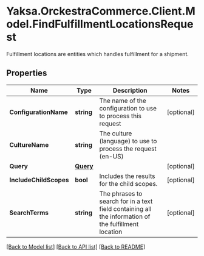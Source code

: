 # Yaksa.OrckestraCommerce.Client.Model.FindFulfillmentLocationsRequest
Fulfillment locations are entities which handles fulfillment for a shipment.

## Properties

Name | Type | Description | Notes
------------ | ------------- | ------------- | -------------
**ConfigurationName** | **string** | The name of the configuration to use to process this request | [optional] 
**CultureName** | **string** | The culture (language) to use to process the request (en-US) | 
**Query** | [**Query**](Query.md) |  | [optional] 
**IncludeChildScopes** | **bool** | Includes the results for the child scopes. | [optional] 
**SearchTerms** | **string** | The phrases to search for in a text field containing all the information of the fulfillment location | [optional] 

[[Back to Model list]](../README.md#documentation-for-models) [[Back to API list]](../README.md#documentation-for-api-endpoints) [[Back to README]](../README.md)

